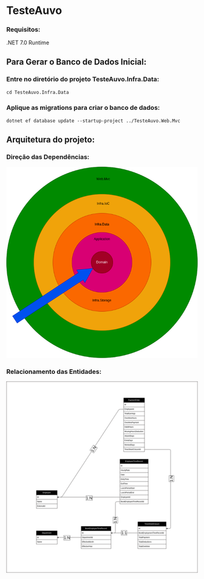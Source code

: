 # TesteAuvo

  

### Requisitos:
.NET 7.0 Runtime

  

## Para Gerar o Banco de Dados Inicial:

### Entre no diretório do projeto TesteAuvo.Infra.Data:
    cd TesteAuvo.Infra.Data

### Aplique as migrations para criar o banco de dados:
    dotnet ef database update --startup-project ../TesteAuvo.Web.Mvc

  

## Arquitetura do projeto:

  

### Direção das Dependências:

![Direção das Dependências](doc/TesteAuvo-Camadas.png?raw=true  "Camadas")

  

### Relacionamento das Entidades:

![Relacionamento das Entidades](doc/TesteAuvo-Relacionamentos.png?raw=true  "Relacionamento")
